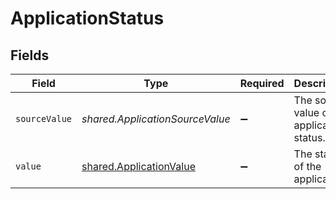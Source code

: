 # ApplicationStatus


## Fields

| Field                                                                     | Type                                                                      | Required                                                                  | Description                                                               | Example                                                                   |
| ------------------------------------------------------------------------- | ------------------------------------------------------------------------- | ------------------------------------------------------------------------- | ------------------------------------------------------------------------- | ------------------------------------------------------------------------- |
| `sourceValue`                                                             | *shared.ApplicationSourceValue*                                           | :heavy_minus_sign:                                                        | The source value of the application status.                               | Hired                                                                     |
| `value`                                                                   | [shared.ApplicationValue](../../../sdk/models/shared/applicationvalue.md) | :heavy_minus_sign:                                                        | The status of the application.                                            | hired                                                                     |